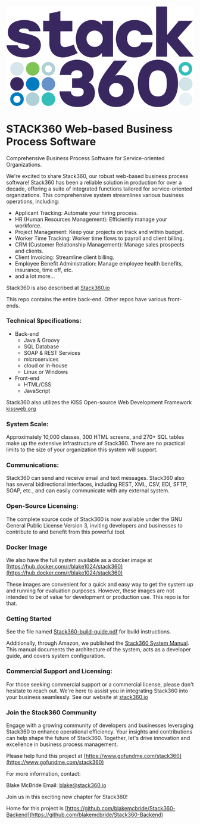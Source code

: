 ![](stack360-dots3-24.png)

# STACK360 Web-based Business Process Software

Comprehensive Business Process Software for Service-oriented Organizations.

We're excited to share Stack360, our robust web-based business process
software! Stack360 has been a reliable solution in production for over
a decade, offering a suite of integrated functions tailored for
service-oriented organizations. This comprehensive system streamlines
various business operations, including:

* Applicant Tracking: Automate your hiring process.
* HR (Human Resources Management): Efficiently manage your workforce.
* Project Management: Keep your projects on track and within budget.
* Worker Time Tracking: Worker time flows to payroll and client billing.
* CRM (Customer Relationship Management): Manage sales prospects and clients.
* Client Invoicing: Streamline client billing.
* Employee Benefit Administration: Manage employee health benefits, insurance, time off, etc.
* and a lot more...

Stack360 is also described at [Stack360.io](https://stack360.io)

This repo contains the entire back-end.  Other repos have various front-ends.

### Technical Specifications:

- Back-end
    - Java & Groovy
    - SQL Database
    - SOAP & REST Services
    - microservices 
    - cloud or in-house
    - Linux or Windows
- Front-end
    - HTML/CSS
    - JavaScript

Stack360 also utilizes the KISS Open-source Web Development Framework [kissweb.org](https://kissweb.org)

### System Scale:

Approximately 10,000 classes, 300 HTML screens, and 270+ SQL tables
make up the extensive infrastructure of Stack360.  There are no
practical limits to the size of your organization this system will
support.

### Communications:

Stack360 can send and receive email and text messages.  Stack360 also
has several bidirectional interfaces, including REST, XML, CSV, EDI,
SFTP, SOAP, etc., and can easily communicate with any external system.

### Open-Source Licensing:

The complete source code of Stack360 is now available under the GNU
General Public License Version 3, inviting developers and businesses
to contribute to and benefit from this powerful tool.

### Docker Image

We also have the full system available as a docker image at
[https://hub.docker.com/r/blake1024/stack360](https://hub.docker.com/r/blake1024/stack360)

These images are convenient for a quick and easy way to get the system
up and running for evaluation purposes.  However, these images are not
intended to be of value for development or production use.  This repo
is for that.

### Getting Started

See the file named [Stack360-build-guide.pdf](https://blakemcbride.github.io/Stack360-Backend/Stack360-build-guide.pdf) for build instructions.

Additionally, through Amazon, we published the [Stack360
System Manual](https://amazon.com/dp/B0D1245Q1F).  This manual documents the architecture of the system,
acts as a developer guide, and covers system configuration.

### Commercial Support and Licensing:

For those seeking commercial support or a commercial license, please
don't hesitate to reach out. We're here to assist you in integrating
Stack360 into your business seamlessly.  See our website at
[stack360.io](https://stack360.io)


### Join the Stack360 Community

Engage with a growing community of developers and businesses
leveraging Stack360 to enhance operational efficiency.  Your insights
and contributions can help shape the future of Stack360. Together,
let's drive innovation and excellence in business process management.

Please help fund this project at
[https://www.gofundme.com/stack360](https://www.gofundme.com/stack360)

For more information, contact:

Blake McBride
Email: blake@stack360.io

Join us in this exciting new chapter for Stack360!

Home for this project is [https://github.com/blakemcbride/Stack360-Backend](https://github.com/blakemcbride/Stack360-Backend)
